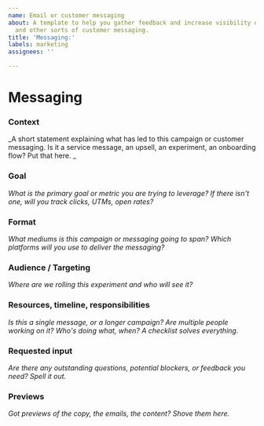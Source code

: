 ```yaml
---
name: Email or customer messaging
about: A template to help you gather feedback and increase visibility on email campaigns
  and other sorts of customer messaging.
title: 'Messaging:'
labels: marketing
assignees: ''

---
```


# Messaging

### Context
_A short statement explaining what has led to this campaign or customer messaging. Is it a service message, an upsell, an experiment, an onboarding flow? Put that here. _

### Goal
_What is the primary goal or metric you are trying to leverage? If there isn't one, will you track clicks, UTMs, open rates?_

### Format
_What mediums is this campaign or messaging going to span? Which platforms will you use to deliver the messaging?_

### Audience / Targeting
_Where are we rolling this experiment and who will see it?_

### Resources, timeline, responsibilities
_Is this a single message, or a longer campaign? Are multiple people working on it? Who's doing what, when? A checklist solves everything._

### Requested input
_Are there any outstanding questions, potential blockers, or feedback you need? Spell it out._

### Previews
_Got previews of the copy, the emails, the content? Shove them here._
